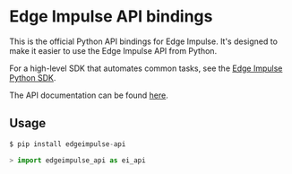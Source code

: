 # Edge Impulse API bindings

This is the official Python API bindings for Edge Impulse. It's designed to make it easier to use the Edge Impulse API from Python.

For a high-level SDK that automates common tasks, see the [Edge Impulse Python SDK](https://pypi.org/project/edgeimpulse/).

The API documentation can be found [here](https://docs.edgeimpulse.com/reference/python-api-bindings/edgeimpulse_api).

## Usage

```python
$ pip install edgeimpulse-api

> import edgeimpulse_api as ei_api
```
